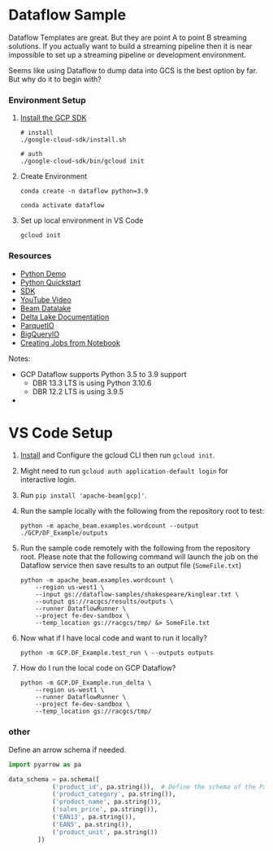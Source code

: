 # Dataflow Sample

Dataflow Templates are great. But they are point A to point B streaming solutions. If you actually want to build a streaming pipeline then it is near impossible to set up a streaming pipeline or development environment. 

Seems like using Dataflow to dump data into GCS is the best option by far. But why do it to begin with? 




### Environment Setup

1. [Install the GCP SDK](https://cloud.google.com/sdk/docs/install)
    ```
    # install 
    ./google-cloud-sdk/install.sh

    # auth
    ./google-cloud-sdk/bin/gcloud init
    ```

1. Create Environment 
    ```
    conda create -n dataflow python=3.9

    conda activate dataflow
    ```
1. Set up local environment in VS Code
    ```
    gcloud init
    ```



### Resources 
- [Python Demo](https://medium.com/google-cloud/understanding-the-dataflow-quickstart-for-python-tutorial-e134f39564c7)
- [Python Quickstart](https://cloud.google.com/dataflow/docs/quickstarts/create-pipeline-python)  
- [SDK](https://cloud.google.com/sdk/docs/install)  
- [YouTube Video](https://www.youtube.com/watch?v=J-b2Eo5Qvp8)
- [Beam Datalake](https://github.com/nanhu-lab/beam-datalake)
- [Delta Lake Documentation](https://delta-io.github.io/delta-rs/python/usage.html#querying-delta-tables)
- [ParquetIO](https://beam.apache.org/releases/pydoc/2.45.0/_modules/apache_beam/io/parquetio.html)
- [BigQueryIO](https://beam.apache.org/releases/pydoc/2.45.0/_modules/apache_beam/io/gcp/bigtableio.html)
- [Creating Jobs from Notebook](https://cloud.google.com/dataflow/docs/guides/interactive-pipeline-development#launch-jobs-from-pipeline)


Notes:
- GCP Dataflow supports Python 3.5 to 3.9 support 
    - DBR 13.3 LTS is using Python 3.10.6
    - DBR 12.2 LTS is using 3.9.5 
- 



# VS Code Setup

1. [Install](https://cloud.google.com/sdk/docs/install) and Configure the gcloud CLI then run `gcloud init`. 

1. Might need to run `gcloud auth application-default login` for interactive login. 

1. Run `pip install 'apache-beam[gcp]'`.

1. Run the sample locally with the following from the repository root to test:
    ```
    python -m apache_beam.examples.wordcount --output ./GCP/DF_Example/outputs
    ```

1. Run the sample code remotely with the following from the repository root. Please note that the following command will launch the job on the Dataflow service then save results to an output file (`SomeFile.txt`)
    ```
    python -m apache_beam.examples.wordcount \
        --region us-west1 \
        --input gs://dataflow-samples/shakespeare/kinglear.txt \
        --output gs://racgcs/results/outputs \
        --runner DataflowRunner \
        --project fe-dev-sandbox \
        --temp_location gs://racgcs/tmp/ &> SomeFile.txt  
    ```



1. Now what if I have local code and want to run it locally? 
    ```
    python -m GCP.DF_Example.test_run \ --outputs outputs
    ```

1. How do I run the local code on GCP Dataflow?  
    ```
    python -m GCP.DF_Example.run_delta \
        --region us-west1 \
        --runner DataflowRunner \
        --project fe-dev-sandbox \
        --temp_location gs://racgcs/tmp/ 
    ```




### other


Define an arrow schema if needed. 

```python
import pyarrow as pa

data_schema = pa.schema([
            ('product_id', pa.string()),  # Define the schema of the Parquet file
            ('product_category', pa.string()),
            ('product_name', pa.string()),
            ('sales_price', pa.string()),
            ('EAN13', pa.string()),
            ('EAN5', pa.string()),
            ('product_unit', pa.string())
        ])
```